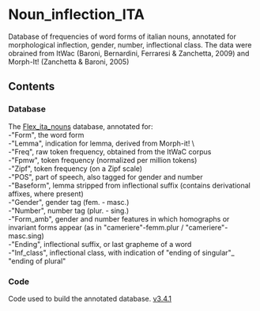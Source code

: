# Noun_inflection_ITA
Database of frequencies of word forms of italian nouns, annotated for morphological inflection, gender, number, inflectional class. The data were obrained from ItWac (Baroni, Bernardini, Ferraresi & Zanchetta, 2009) and Morph-It! (Zanchetta & Baroni, 2005)

## Contents 
### Database
The [Flex_ita_nouns](https://github.com/franfranz/Noun_inflection_ITA/blob/main/Flex_ita_nouns.csv)  database, annotated for: \
-"Form", the word form \
-"Lemma", indication for lemma, derived from Morph-it! \         
-"Freq", raw token frequency, obtained from the ItWaC corpus \
-"Fpmw", token frequency (normalized per million tokens)\
-"Zipf", token frequency (on a Zipf scale)  \
-"POS", part of speech, also tagged for gender and number\
-"Baseform", lemma stripped from inflectional suffix (contains derivational affixes, where present)\
-"Gender", gender tag (fem. - masc.)\
-"Number", number tag (plur. - sing.)\
-"Form_amb", gender and number features in which homographs or invariant forms appear (as in "cameriere"-femm.plur / "cameriere"-masc.sing)\
-"Ending", inflectional suffix, or last grapheme of a word\
-"Inf_class", inflectional class, with indication of "ending of singular"_ "ending of plural"
 
### Code
Code used to build the annotated database. [v3.4.1](https://github.com/franfranz/Noun_inflection_ITA/blob/main/code/Flex_ita_nouns_v3_4_1.R)
